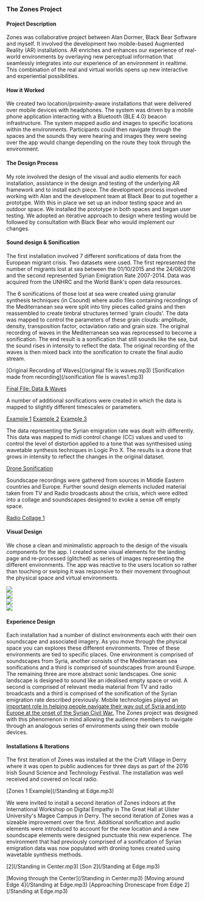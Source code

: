 ### The Zones Project

#### Project Description
Zones was collaborative project between Alan Dormer, Black Bear Software and myself.
It involved the development two mobile-based Augmented Reality (AR) installations. AR enriches and enhances our experience of real-world environments by overlaying new perceptual information that seamlessly integrates into our experience of an environment in realtime. This combination of the real and virtual worlds opens up new interactive and experiential possibilities.

#### How it Worked
We created two location/proximity-aware installations that were delivered over mobile devices with headphones. The system was driven by a mobile phone application interacting with a Bluetooth (BLE 4.0) beacon infrastructure. The system mapped audio and images to specific locations within the environments. Participants could then navigate through the spaces and the sounds they were hearing and images they were seeing over the app would change depending on the route they took through the environment.  

#### The Design Process
My role involved the design of the visual and audio elements for each installation, assistance in the design and testing of the underlying AR framework and to install each piece. The development process involved working with Alan and the development team at Black Bear to put together a prototype. With this in place we set up an indoor testing space and an outdoor space. We installed the prototype in both spaces and began user testing. We adopted an iterative approach to design where testing would be followed by consultation with Black Bear who would implement our changes.

#### Sound design & Sonification
The first installation involved 7 different sonifications of data from the European migrant crisis. Two datasets were used. The first represented the number of migrants lost at sea between the 01/10/2015 and the 24/08/2016 and the second represented Syrian Emigration Rate 2007-2014. Data was acquired from the UNHRC and the World Bank's open data resources.

The 6 sonifications of those lost at sea were created using granular synthesis techniques (in Csound) where audio files containing recordings of the Mediterranean sea were split into tiny pieces called grains and then reassembled to create timbral structures termed 'grain clouds'. The data was mapped to control the parameters of these grain clouds: amplitude, density, transposition factor, octaviation ratio and grain size. The original recording of waves in the Mediterranean sea was  reprocessed to become a sonification. The end result is a sonification that still sounds like the sea, but the sound rises in intensity to reflect the data. The original recording of the waves is then mixed back into the sonification to create the final audio stream.


[Original Recording of Waves](/original file is waves.mp3)
[Sonification made from recording](/sonification file is waves1.mp3)

[Final File: Data & Waves](/MedSon1.mp3)

A number of additional sonifications were created in which the data is mapped to slightly different timescales or parameters.

[Example 1](/MedSon1.mp3)
[Example 2](/MedSon3.mp3)
[Example 3](/MedSon5.mp3)

The data representing the Syrian emigration rate was dealt with differently. This data was mapped to midi control change (CC) values and used to control the level of distortion applied to a tone that was synthesised using wavetable synthesis techniques in Logic Pro X. The results is a drone that grows in intensity to reflect the changes in the original dataset.

[Drone Sonification](/OtherSon.mp3)

Soundscape recordings were gathered from sources in Middle Eastern countries and Europe. Further sound design elements included material taken from TV and Radio broadcasts about the crisis, which were edited into a collage and soundscapes designed to evoke a sense off empty space.

[Radio Collage 1](/Radio1.mp3)

#### Visual Design
We chose a clean and minimalistic approach to the design of the visuals components for the app. I created some visual elements for the landing page and re-processed (glitched) as series of images representing the different environments. The app was reactive to the users location so rather than touching or swiping it was responsive to their movement throughout the physical space and virtual environments.

<img src="images/app/about.png?raw=true"/><br/>
<img src="images/app/hold.png?raw=true"/><br/>
<img src="images/app/page4.png?raw=true"/><br/>
<img src="images/app/page5.png?raw=true"/><br/>


#### Experience Design

Each installation had a number of distinct environments each with their own soundscape and associated imagery. As you move through the physical space you can explores these different environments. Three of these environments are tied to specific places. One environment is comprised of soundscapes from Syria, another consists of the Mediterranean sea sonifications and a third is comprised of soundscapes from around Europe. The remaining three are more abstract sonic landscapes. One sonic landscape is designed to sound like an idealised empty space or void.  A second is comprised of relevant media material from TV and radio broadcasts and a third is comprised of the sonification of the Syrian emigration rate described previously.
Mobile technologies played an [important role in helping people navigate their way out of Syria and into Europe at the onset of the Syrian Civil War.](https://www.wired.com/2015/12/smartphone-syrian-refugee-crisis/) The Zones project was designed with this phenomenon in mind allowing the audience members to navigate through an analogous series of environments using their own mobile devices.

#### Installations & Iterations
The first iteration of Zones was installed at the the Craft Village in Derry where it was open to public audiences for three days as part of the 2016 Irish Sound Science and Technology Festival. The installation was well received and covered on local radio.

[Zones 1 Example](/Standing at Edge.mp3)

We were invited to install a second iteration of Zones indoors at the International Workshop on Digital Empathy in The Great Hall at Ulster University's Magee Campus in Derry.
The second iteration of Zones was a sizeable improvement over the first. Additional sonification and audio elements were introduced to account for the new location and a new soundscape elements were designed punctuate this new experience. The environment that had previously comprised of a sonification of Syrian emigration data was now populated with droning tones created using wavetable synthesis methods.

[2](/Standing in Center.mp3)
[Son 2](/Standing at Edge.mp3)

[Moving through the Center](/Standing in Center.mp3)
[Moving around Edge 4](/Standing at Edge.mp3)
[Approaching Dronescape from Edge 2](/Standing at Edge.mp3)
